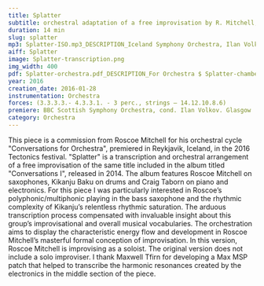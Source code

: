 ```yaml
---
title: Splatter
subtitle: orchestral adaptation of a free improvisation by R. Mitchell, K. Baku and C. Taborn
duration: 14 min
slug: splatter
mp3: Splatter-ISO.mp3_DESCRIPTION_Iceland Symphony Orchestra, Ilan Volkov (conductor), Roscoe Mitchell (soprano saxophone)$ Splatter-MTAO.mp3_DESCRIPTION_Montreal Toronto Art Orchestra, Gregory Oh (conductor)
aiff: Splatter
image: Splatter-transcription.png
img_width: 400
pdf: Splatter-orchestra.pdf_DESCRIPTION_For Orchestra $ Splatter-chamber-orchestra.pdf_DESCRIPTION_For Chamber Orchestra
year: 2016
creation_date: 2016-01-28
instrumentation: Orchestra
forces: (3.3.3.3.- 4.3.3.1. - 3 perc., strings – 14.12.10.8.6)
premiere: BBC Scottish Symphony Orchestra, cond. Ilan Volkov. Glasgow | Orchestra del Teatro Comunale di Bologna, cond. Tonino Battista. Bologna | Iceland Symphony Orchestra, cond. Ilan Volkov. Reykjavik
category: Orchestra
---
```


This piece is a commission from Roscoe Mitchell for his orchestral cycle
"Conversations for Orchestra", premiered in Reykjavik, Iceland, in the 2016 Tectonics festival. "Splatter" is a transcription and orchestral arrangement of a free improvisation of the same title included in the album titled "Conversations I", released in 2014. The album features Roscoe Mitchell on saxophones, Kikanju Baku on drums and Craig Taborn on piano and electronics. For this piece I was particularly interested in Roscoe’s polyphonic/multiphonic playing in the bass saxophone and the rhythmic complexity of Kikanju’s relentless rhythmic saturation. The arduous transcription process compensated with invaluable insight about this group’s improvisational and overall musical vocabularies. The orchestration aims to display the characteristic energy flow and development in Roscoe Mitchell’s masterful formal conception of improvisation. In this version, Roscoe Mitchell is improvising as a soloist. The original version does not include a solo improviser. I thank Maxwell Tfirn for developing a Max MSP patch that helped to transcribe the harmonic resonances created by the electronics in the middle section of the piece.
